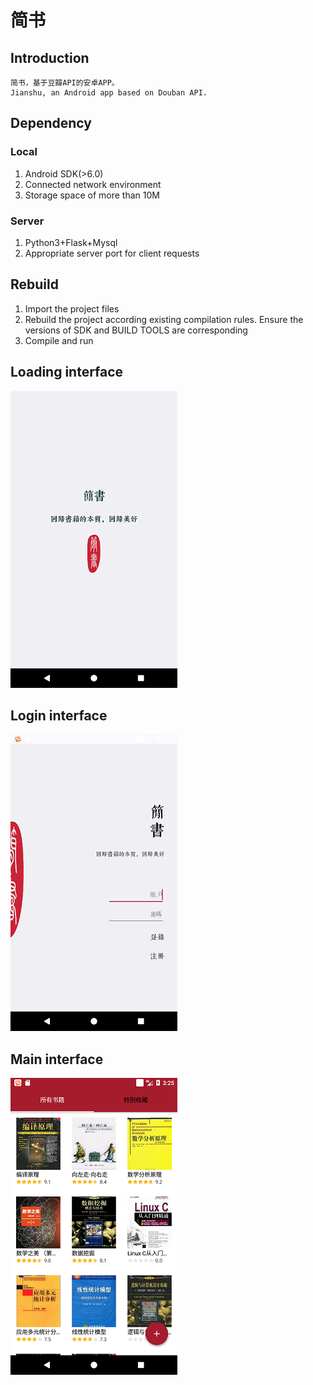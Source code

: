 # 简书

## Introduction
```
简书，基于豆瓣API的安卓APP。
Jianshu, an Android app based on Douban API.
```

## Dependency
### Local
1. Android SDK(>6.0)
2. Connected network environment
3. Storage space of more than 10M 
### Server
1. Python3+Flask+Mysql
2. Appropriate server port for client requests

## Rebuild
1. Import the project files
2. Rebuild the project according existing compilation rules. Ensure the versions of SDK and BUILD TOOLS are corresponding
3. Compile and run

## Loading interface
![](./image/1.png)

## Login interface
![](./image/2.png)

## Main interface
![](./image/3.png)

